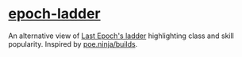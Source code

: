 # [epoch-ladder](https://epoch-ladder.erosson.org)

An alternative view of [Last Epoch's ladder](https://lastepoch.com/ladder) highlighting class and skill popularity. Inspired by [poe.ninja/builds](https://poe.ninja/challengessf/builds).

